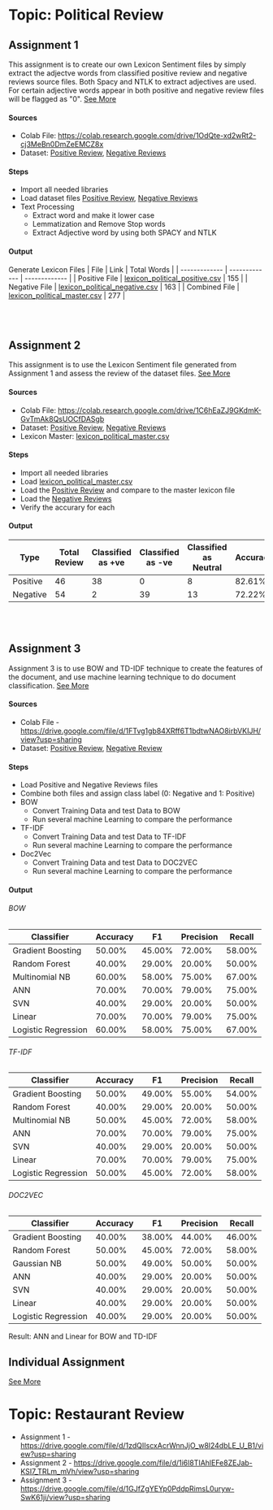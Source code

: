# Topic: Political Review

## Assignment 1
This assignment is to create our own Lexicon Sentiment files by simply extract the adjectve words from classified positive review and negative reviews source files. Both Spacy and NTLK to extract adjectives are used. For certain adjective words appear in both positive and negative review files will be flagged as "0". [See More](https://classroom.google.com/u/1/c/MjcxMjM5ODc3OTZa/a/NDA3ODYwODEyMTBa/details)

#### Sources
- Colab File: https://colab.research.google.com/drive/1OdQte-xd2wRt2-cj3MeBn0DmZeEMCZ8x
- Dataset: [Positive Review](https://github.com/yeetornghoo/UD_PoliticalReview/blob/master/dataset/politic_issues_positive_reviews.csv), [Negative Reviews](https://github.com/yeetornghoo/UD_PoliticalReview/blob/master/dataset/politic_issues_negative_reviews.csv)
#### Steps
- Import all needed libraries
- Load dataset files [Positive Review](https://github.com/yeetornghoo/UD_PoliticalReview/blob/master/dataset/politic_issues_positive_reviews.csv), [Negative Reviews](https://github.com/yeetornghoo/UD_PoliticalReview/blob/master/dataset/politic_issues_negative_reviews.csv)
- Text Processing
	- Extract word and make it lower case
	- Lemmatization and Remove Stop words
	- Extract Adjective word by using both SPACY and NTLK
#### Output
Generate Lexicon Files
| File  | Link | Total Words |
| ------------- | ------------- | ------------- |
| Positive File | [lexicon_political_positive.csv](https://github.com/yeetornghoo/UD_PoliticalReview/blob/master/lexicon_sentiment/lexicon_political_positive.csv) | 155 |
| Negative File | [lexicon_political_negative.csv](https://github.com/yeetornghoo/UD_PoliticalReview/blob/master/lexicon_sentiment/lexicon_political_negative.csv) | 163 |
| Combined File | [lexicon_political_master.csv](https://github.com/yeetornghoo/UD_PoliticalReview/blob/master/lexicon_sentiment/lexicon_political_master.csv) | 277 |

<br/><br/>
## Assignment 2
This assignment is to use the Lexicon Sentiment file generated from Assignment 1 and assess the review of the dataset files. [See More](https://classroom.google.com/u/1/c/MjcxMjM5ODc3OTZa/a/NDA3ODYwODEyNjFa/details)

#### Sources
- Colab File: https://colab.research.google.com/drive/1C6hEaZJ9GKdmK-GvTmAk8QsUOCfDASgb
- Dataset: [Positive Review](https://github.com/yeetornghoo/UD_PoliticalReview/blob/master/dataset/politic_issues_positive_reviews.csv), [Negative Reviews](https://github.com/yeetornghoo/UD_PoliticalReview/blob/master/dataset/politic_issues_negative_reviews.csv)
- Lexicon Master: [lexicon_political_master.csv](https://github.com/yeetornghoo/UD_PoliticalReview/blob/master/lexicon_sentiment/lexicon_political_master.csv)
#### Steps
- Import all needed libraries
- Load [lexicon_political_master.csv](https://github.com/yeetornghoo/UD_PoliticalReview/blob/master/lexicon_sentiment/lexicon_political_master.csv)
- Load the [Positive Review](https://github.com/yeetornghoo/UD_PoliticalReview/blob/master/dataset/politic_issues_positive_reviews.csv) and compare to the master lexicon file
- Load the [Negative Reviews](https://github.com/yeetornghoo/UD_PoliticalReview/blob/master/dataset/politic_issues_negative_reviews.csv)
- Verify the accurary for each
#### Output

| Type | Total Review | Classified as +ve | Classified as -ve | Classified as Neutral | Accuracy | 
| ------------- | ------------- | ------------- | ------------- | ------------- | ------------- |
| Positive | 46 | 38 | 0 | 8 | 82.61% |
| Negative | 54 | 2 | 39 | 13 | 72.22% |

<br/><br/>
## Assignment 3
Assignment 3 is to use BOW and TD-IDF technique to create the features of the document, and use machine learning technique to do document classification. [See More](https://classroom.google.com/u/1/c/MjcxMjM5ODc3OTZa/a/NDA3OTk0ODQ1Mjha/details)
#### Sources
- Colab File - https://drive.google.com/file/d/1FTvg1gb84XRff6T1bdtwNAO8irbVKIJH/view?usp=sharing
- Dataset: [Positive Review](https://github.com/yeetornghoo/UD_PoliticalReview/blob/master/dataset/politic_issues_positive_reviews.csv), [Negative Review](https://github.com/yeetornghoo/UD_PoliticalReview/blob/master/dataset/politic_issues_negative_reviews.csv)
#### Steps
- Load Positive and Negative Reviews files
- Combine both files and assign class label (0: Negative and 1: Positive)
- BOW
	- Convert Training Data and test Data to BOW
	- Run several machine Learning to compare the performance
- TF-IDF
	- Convert Training Data and test Data to TF-IDF
	- Run several machine Learning to compare the performance	
- Doc2Vec
	- Convert Training Data and test Data to DOC2VEC
	- Run several machine Learning to compare the performance	
#### Output

###### BOW

| Classifier | Accuracy | F1 | Precision | Recall | 
| ------------- | ------------- | ------------- | ------------- | ------------- |
| Gradient Boosting | 50.00% | 45.00% | 72.00% | 58.00% |
| Random Forest | 40.00% | 29.00% | 20.00% | 50.00% |
| Multinomial NB | 60.00% | 58.00% | 75.00% | 67.00% |
| ANN | 70.00% | 70.00% | 79.00% | 75.00% |
| SVN | 40.00% | 29.00% | 20.00% | 50.00% |
| Linear | 70.00% | 70.00% | 79.00% | 75.00% |
| Logistic Regression | 60.00% | 58.00% | 75.00% | 67.00% |

###### TF-IDF

| Classifier | Accuracy | F1 | Precision | Recall | 
| ------------- | ------------- | ------------- | ------------- | ------------- |
| Gradient Boosting | 50.00% | 49.00% | 55.00% | 54.00% |
| Random Forest | 40.00% | 29.00% | 20.00% | 50.00% |
| Multinomial NB | 50.00% | 45.00% | 72.00% | 58.00% |
| ANN | 70.00% | 70.00% | 79.00% | 75.00% |
| SVN | 40.00% | 29.00% | 20.00% | 50.00% |
| Linear | 70.00% | 70.00% | 79.00% | 75.00% |
| Logistic Regression | 50.00% | 45.00% | 72.00% | 58.00% |

###### DOC2VEC

| Classifier | Accuracy | F1 | Precision | Recall | 
| ------------- | ------------- | ------------- | ------------- | ------------- |
| Gradient Boosting | 40.00% | 38.00% | 44.00% | 46.00% |
| Random Forest | 50.00% | 45.00% | 72.00% | 58.00% |
| Gaussian NB | 50.00% | 49.00% | 50.00% | 50.00% |
| ANN | 40.00% | 29.00% | 20.00% | 50.00% |
| SVN | 40.00% | 29.00% | 20.00% | 50.00% |
| Linear | 40.00% | 29.00% | 20.00% | 50.00% |
| Logistic Regression | 40.00% | 29.00% | 20.00% | 50.00% |

Result: ANN and Linear for BOW and TD-IDF

## Individual Assignment
[See More](https://classroom.google.com/u/1/c/MjcxMjM5ODc3OTZa/a/NTEyMTA1ODAyNTRa/details)

# Topic: Restaurant Review
- Assignment 1 - https://drive.google.com/file/d/1zdQIIscxAcrWnnJjO_w8l24dbLE_U_B1/view?usp=sharing
- Assignment 2 - https://drive.google.com/file/d/1i6l8TIAhlEFe8ZEJab-KSI7_TRLm_mVh/view?usp=sharing
- Assignment 3 - https://drive.google.com/file/d/1GJfZgYEYp0PddpRimsL0uryw-SwK61ji/view?usp=sharing

